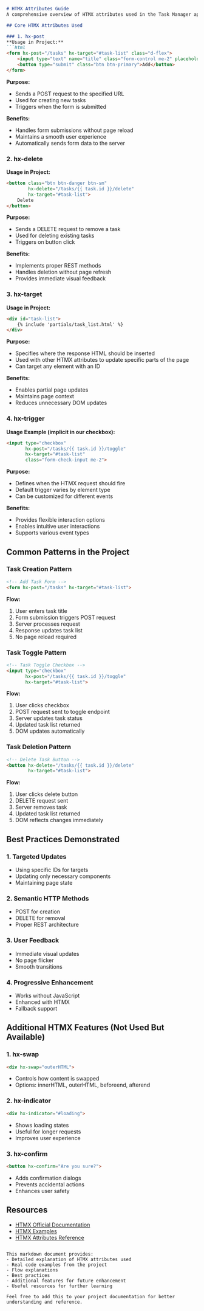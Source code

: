 

```markdown
# HTMX Attributes Guide
A comprehensive overview of HTMX attributes used in the Task Manager application.

## Core HTMX Attributes Used

### 1. hx-post
**Usage in Project:**
```html
<form hx-post="/tasks" hx-target="#task-list" class="d-flex">
    <input type="text" name="title" class="form-control me-2" placeholder="Enter task..." required>
    <button type="submit" class="btn btn-primary">Add</button>
</form>
```
**Purpose:**
- Sends a POST request to the specified URL
- Used for creating new tasks
- Triggers when the form is submitted

**Benefits:**
- Handles form submissions without page reload
- Maintains a smooth user experience
- Automatically sends form data to the server

### 2. hx-delete
**Usage in Project:**
```html
<button class="btn btn-danger btn-sm"
        hx-delete="/tasks/{{ task.id }}/delete"
        hx-target="#task-list">
    Delete
</button>
```
**Purpose:**
- Sends a DELETE request to remove a task
- Used for deleting existing tasks
- Triggers on button click

**Benefits:**
- Implements proper REST methods
- Handles deletion without page refresh
- Provides immediate visual feedback

### 3. hx-target
**Usage in Project:**
```html
<div id="task-list">
    {% include 'partials/task_list.html' %}
</div>
```
**Purpose:**
- Specifies where the response HTML should be inserted
- Used with other HTMX attributes to update specific parts of the page
- Can target any element with an ID

**Benefits:**
- Enables partial page updates
- Maintains page context
- Reduces unnecessary DOM updates

### 4. hx-trigger
**Usage Example (implicit in our checkbox):**
```html
<input type="checkbox" 
       hx-post="/tasks/{{ task.id }}/toggle"
       hx-target="#task-list"
       class="form-check-input me-2">
```
**Purpose:**
- Defines when the HTMX request should fire
- Default trigger varies by element type
- Can be customized for different events

**Benefits:**
- Provides flexible interaction options
- Enables intuitive user interactions
- Supports various event types

## Common Patterns in the Project

### Task Creation Pattern
```html
<!-- Add Task Form -->
<form hx-post="/tasks" hx-target="#task-list">
```
**Flow:**
1. User enters task title
2. Form submission triggers POST request
3. Server processes request
4. Response updates task list
5. No page reload required

### Task Toggle Pattern
```html
<!-- Task Toggle Checkbox -->
<input type="checkbox" 
       hx-post="/tasks/{{ task.id }}/toggle"
       hx-target="#task-list">
```
**Flow:**
1. User clicks checkbox
2. POST request sent to toggle endpoint
3. Server updates task status
4. Updated task list returned
5. DOM updates automatically

### Task Deletion Pattern
```html
<!-- Delete Task Button -->
<button hx-delete="/tasks/{{ task.id }}/delete"
        hx-target="#task-list">
```
**Flow:**
1. User clicks delete button
2. DELETE request sent
3. Server removes task
4. Updated task list returned
5. DOM reflects changes immediately

## Best Practices Demonstrated

### 1. Targeted Updates
- Using specific IDs for targets
- Updating only necessary components
- Maintaining page state

### 2. Semantic HTTP Methods
- POST for creation
- DELETE for removal
- Proper REST architecture

### 3. User Feedback
- Immediate visual updates
- No page flicker
- Smooth transitions

### 4. Progressive Enhancement
- Works without JavaScript
- Enhanced with HTMX
- Fallback support

## Additional HTMX Features (Not Used But Available)

### 1. hx-swap
```html
<div hx-swap="outerHTML">
```
- Controls how content is swapped
- Options: innerHTML, outerHTML, beforeend, afterend

### 2. hx-indicator
```html
<div hx-indicator="#loading">
```
- Shows loading states
- Useful for longer requests
- Improves user experience

### 3. hx-confirm
```html
<button hx-confirm="Are you sure?">
```
- Adds confirmation dialogs
- Prevents accidental actions
- Enhances user safety

## Resources
- [HTMX Official Documentation](https://htmx.org/docs/)
- [HTMX Examples](https://htmx.org/examples/)
- [HTMX Attributes Reference](https://htmx.org/attributes/)
```

This markdown document provides:
- Detailed explanation of HTMX attributes used
- Real code examples from the project
- Flow explanations
- Best practices
- Additional features for future enhancement
- Useful resources for further learning

Feel free to add this to your project documentation for better understanding and reference.
